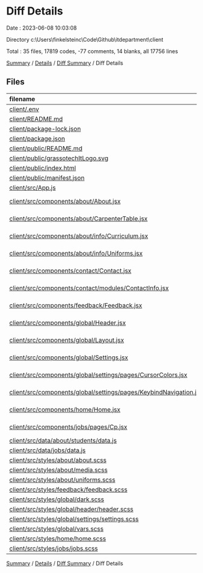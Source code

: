 # Diff Details

Date : 2023-06-08 10:03:08

Directory c:\\Users\\finkelsteinc\\Code\\Github\\itdepartment\\client

Total : 35 files,  17819 codes, -77 comments, 14 blanks, all 17756 lines

[Summary](results.md) / [Details](details.md) / [Diff Summary](diff.md) / Diff Details

## Files
| filename | language | code | comment | blank | total |
| :--- | :--- | ---: | ---: | ---: | ---: |
| [client/.env](/client/.env) | Properties | 1 | 0 | 0 | 1 |
| [client/README.md](/client/README.md) | Markdown | 3 | 0 | 1 | 4 |
| [client/package-lock.json](/client/package-lock.json) | JSON | 17,620 | 0 | 1 | 17,621 |
| [client/package.json](/client/package.json) | JSON | 49 | 0 | 1 | 50 |
| [client/public/README.md](/client/public/README.md) | Markdown | 5 | 0 | 0 | 5 |
| [client/public/grassotechItLogo.svg](/client/public/grassotechItLogo.svg) | XML | 9 | 0 | 1 | 10 |
| [client/public/index.html](/client/public/index.html) | HTML | 58 | 0 | 3 | 61 |
| [client/public/manifest.json](/client/public/manifest.json) | JSON | 20 | 0 | 1 | 21 |
| [client/src/App.js](/client/src/App.js) | JavaScript | -4 | -19 | 0 | -23 |
| [client/src/components/about/About.jsx](/client/src/components/about/About.jsx) | JavaScript JSX | -1 | 0 | 0 | -1 |
| [client/src/components/about/CarpenterTable.jsx](/client/src/components/about/CarpenterTable.jsx) | JavaScript JSX | 0 | -1 | 0 | -1 |
| [client/src/components/about/info/Curriculum.jsx](/client/src/components/about/info/Curriculum.jsx) | JavaScript JSX | 0 | -1 | 0 | -1 |
| [client/src/components/about/info/Uniforms.jsx](/client/src/components/about/info/Uniforms.jsx) | JavaScript JSX | 0 | -3 | 0 | -3 |
| [client/src/components/contact/Contact.jsx](/client/src/components/contact/Contact.jsx) | JavaScript JSX | -1 | 0 | 0 | -1 |
| [client/src/components/contact/modules/ContactInfo.jsx](/client/src/components/contact/modules/ContactInfo.jsx) | JavaScript JSX | 4 | 2 | 1 | 7 |
| [client/src/components/feedback/Feedback.jsx](/client/src/components/feedback/Feedback.jsx) | JavaScript JSX | 3 | 0 | 0 | 3 |
| [client/src/components/global/Header.jsx](/client/src/components/global/Header.jsx) | JavaScript JSX | 6 | 7 | 1 | 14 |
| [client/src/components/global/Layout.jsx](/client/src/components/global/Layout.jsx) | JavaScript JSX | 42 | 1 | 6 | 49 |
| [client/src/components/global/Settings.jsx](/client/src/components/global/Settings.jsx) | JavaScript JSX | 0 | -3 | 0 | -3 |
| [client/src/components/global/settings/pages/CursorColors.jsx](/client/src/components/global/settings/pages/CursorColors.jsx) | JavaScript JSX | 0 | -6 | 0 | -6 |
| [client/src/components/global/settings/pages/KeybindNavigation.jsx](/client/src/components/global/settings/pages/KeybindNavigation.jsx) | JavaScript JSX | -25 | 0 | -2 | -27 |
| [client/src/components/home/Home.jsx](/client/src/components/home/Home.jsx) | JavaScript JSX | 16 | 0 | 0 | 16 |
| [client/src/components/jobs/pages/Cp.jsx](/client/src/components/jobs/pages/Cp.jsx) | JavaScript JSX | -2 | 0 | 0 | -2 |
| [client/src/data/about/students/data.js](/client/src/data/about/students/data.js) | JavaScript | 0 | -2 | 0 | -2 |
| [client/src/data/jobs/data.js](/client/src/data/jobs/data.js) | JavaScript | 0 | -1 | 0 | -1 |
| [client/src/styles/about/about.scss](/client/src/styles/about/about.scss) | SCSS | 0 | -13 | 0 | -13 |
| [client/src/styles/about/media.scss](/client/src/styles/about/media.scss) | SCSS | -6 | -6 | 0 | -12 |
| [client/src/styles/about/uniforms.scss](/client/src/styles/about/uniforms.scss) | SCSS | 3 | 0 | 0 | 3 |
| [client/src/styles/feedback/feedback.scss](/client/src/styles/feedback/feedback.scss) | SCSS | 0 | -2 | 0 | -2 |
| [client/src/styles/global/dark.scss](/client/src/styles/global/dark.scss) | SCSS | 17 | -2 | 0 | 15 |
| [client/src/styles/global/header/header.scss](/client/src/styles/global/header/header.scss) | SCSS | 0 | -2 | 0 | -2 |
| [client/src/styles/global/settings/settings.scss](/client/src/styles/global/settings/settings.scss) | SCSS | 0 | -5 | 0 | -5 |
| [client/src/styles/global/vars.scss](/client/src/styles/global/vars.scss) | SCSS | 0 | -1 | 0 | -1 |
| [client/src/styles/home/home.scss](/client/src/styles/home/home.scss) | SCSS | 2 | -13 | 0 | -11 |
| [client/src/styles/jobs/jobs.scss](/client/src/styles/jobs/jobs.scss) | SCSS | 0 | -7 | 0 | -7 |

[Summary](results.md) / [Details](details.md) / [Diff Summary](diff.md) / Diff Details
